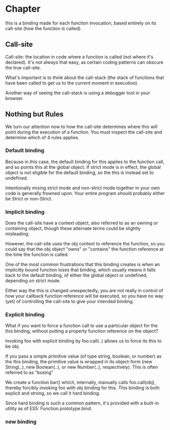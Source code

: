 # Chapter 
this is a binding made for each function invocation, based entirely on its call-site (how the function is called).

## Call-site
Call-site: the location in code where a function is called (not where it's declared). It's not always that easy, as certain coding patterns can obscure the true call-site.

What's important is to think about the call-stack (the stack of functions that have been called to get us to the current moment in execution). 

Another way of seeing the call-stack is using a debugger tool in your browser.

## Nothing but Rules
We turn our attention now to how the call-site determines where this will point during the execution of a function. You must inspect the call-site and determine which of 4 rules applies. 

### Default binding
Because in this case, the default binding for this applies to the function call, and so points this at the global object. If strict mode is in effect, the global object is not eligible for the default binding, so the this is instead set to undefined.

Intentionally mixing strict mode and non-strict mode together in your own code is generally frowned upon. Your entire program should probably either be Strict or non-Strict.

### Implicit binding
Does the call-site have a context object, also referred to as an owning or containing object, though these alternate terms could be slightly misleading.

However, the call-site uses the obj context to reference the function, so you could say that the obj object "owns" or "contains" the function reference at the time the function is called.

One of the most common frustrations that this binding creates is when an implicitly bound function loses that binding, which usually means it falls back to the default binding, of either the global object or undefined, depending on strict mode.

Either way the this is changed unexpectedly, you are not really in control of how your callback function reference will be executed, so you have no way (yet) of controlling the call-site to give your intended binding.

### Explicit binding
What if you want to force a function call to use a particular object for the this binding, without putting a property function reference on the object?

Invoking foo with explicit binding by foo.call(..) allows us to force its this to be obj.

If you pass a simple primitive value (of type string, boolean, or number) as the this binding, the primitive value is wrapped in its object-form (new String(..), new Boolean(..), or new Number(..), respectively). This is often referred to as "boxing"

We create a function bar() which, internally, manually calls foo.call(obj), thereby forcibly invoking foo with obj binding for this. This binding is both explicit and strong, so we call it hard binding.

Since hard binding is such a common pattern, it's provided with a built-in utility as of ES5: Function.prototype.bind.

### new binding